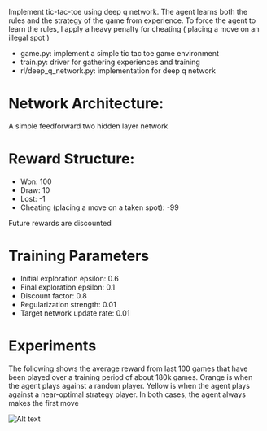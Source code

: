 Implement tic-tac-toe using deep q network. The agent learns both the rules and the strategy of the game from experience. To force the agent to learn the rules, I apply a heavy penalty for cheating ( placing a move on an illegal spot )

- game.py: implement a simple tic tac toe game environment
- train.py: driver for gathering experiences and training
- rl/deep_q_network.py: implementation for deep q network

# Network Architecture:

A simple feedforward two hidden layer network

# Reward Structure:

- Won: 100
- Draw: 10
- Lost: -1
- Cheating (placing a move on a taken spot): -99

Future rewards are discounted

# Training Parameters
- Initial exploration epsilon: 0.6
- Final exploration epsilon: 0.1
- Discount factor: 0.8
- Regularization strength: 0.01
- Target network update rate: 0.01

# Experiments

The following shows the average reward from last 100 games that have been played over a training period of about 180k games. Orange is when the agent plays against a random player. Yellow is when the agent plays against a near-optimal strategy player. In both cases, the agent always makes the first move

![Alt text](/screenshots/game_reward.png?raw=true&style=centerme "Experiments")
